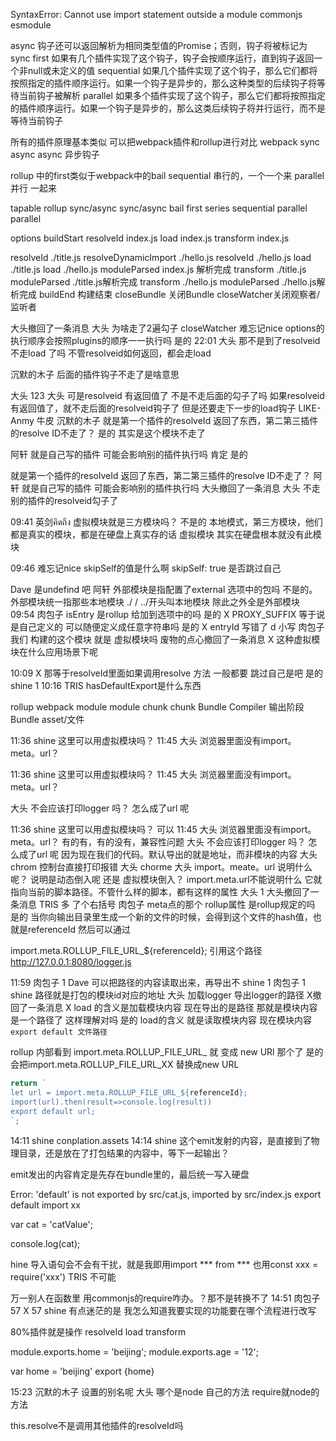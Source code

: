 SyntaxError: Cannot use import statement outside a module
commonjs
esmodule


async 钩子还可以返回解析为相同类型值的Promise；否则，钩子将被标记为sync
first 如果有几个插件实现了这个钩子，钩子会按顺序运行，直到钩子返回一个非null或未定义的值
sequential 如果几个插件实现了这个钩子，那么它们都将按照指定的插件顺序运行。如果一个钩子是异步的，那么这种类型的后续钩子将等待当前钩子被解析
parallel 如果多个插件实现了这个钩子，那么它们都将按照指定的插件顺序运行。如果一个钩子是异步的，那么这类后续钩子将并行运行，而不是等待当前钩子

所有的插件原理基本类似
可以把webpack插件和rollup进行对比
webpack  sync async 
async 异步钩子

rollup 中的first类似于webpack中的bail
sequential 串行的，一个一个来
parallel 并行 一起来

tapable  rollup 
sync/async sync/async
bail     first
series sequential
parallel parallel




options
buildStart
resolveId index.js
load index.js
transform index.js

resolveId ./title.js
resolveDynamicImport ./hello.js
resolveId ./hello.js
load ./title.js
load ./hello.js
moduleParsed index.js 解析完成
transform ./title.js
moduleParsed ./title.js解析完成
transform ./hello.js
moduleParsed ./hello.js解析完成
buildEnd 构建结束 
closeBundle 关闭Bundle
closeWatcher关闭观察者/监听者



大头撤回了一条消息
大头
为啥走了2遍勾子 closeWatcher 
难忘记nice
options的执行顺序会按照plugins的顺序一一执行吗 是的
22:01
大头
那不是到了resolveid 不走load 了吗 
不管resolveid如何返回，都会走load

沉默的木子
后面的插件钩子不走了是啥意思 

 
大头
123 
大头
可是resolveid 有返回值了 不是不走后面的勾子了吗 
如果resolveid 有返回值了，就不走后面的resolveid钩子了
但是还要走下一步的load钩子
LIKE-Anmy
牛皮 
沉默的木子
就是第一个插件的resolveId 返回了东西，第二第三插件的resolve ID不走了？ 是的
其实是这个模块不走了

阿轩
就是自己写的插件 可能会影响别的插件执行吗 肯定 是的



就是第一个插件的resolveId 返回了东西，第二第三插件的resolve ID不走了？ 
阿轩
就是自己写的插件 可能会影响别的插件执行吗 
大头撤回了一条消息
大头
不走别的插件的resolveid勾子了 



09:41
英剑คิดถึง
虚拟模块就是三方模块吗？ 
不是的
本地模式，第三方模块，他们都是真实的模块，都是在硬盘上真实存的话
虚拟模块 其实在硬盘根本就没有此模块




09:46
难忘记nice
skipSelf的值是什么啊 
skipSelf: true 是否跳过自己

Dave
是undefind 吧 
阿轩
外部模块是指配置了external 选项中的包吗 
不是的。外部模块统一指那些本地模块
./
/
../开头叫本地模块
除此之外全是外部模块
09:54
肉包子
isEntry 是rollup 给加到选项中的吗 是的
X
PROXY_SUFFIX 等于说是自己定义的 可以随便定义成任意字符串吗 是的
X
entryId 写错了 d 小写 
肉包子
我们 构建的这个模块 就是 虚拟模块吗 
废物的点心撤回了一条消息
X
这种虚拟模块在什么应用场景下呢 


10:09
X
那等于resolveId里面如果调用resolve 方法 一般都要 跳过自己是吧 是的
shine
1 
10:16
TRIS
hasDefaultExport是什么东西 


rollup  webpack
module   module
chunk     chunk
Bundle   Compiler
输出阶段
Bundle   asset/文件



11:36
shine
这里可以用虚拟模块吗？ 
11:45
大头
浏览器里面没有import。meta。url？ 

11:36
shine
这里可以用虚拟模块吗？ 
11:45
大头
浏览器里面没有import。meta。url？ 


大头
不会应该打印logger 吗？ 怎么成了url 呢 




11:36
shine
这里可以用虚拟模块吗？ 可以
11:45
大头
浏览器里面没有import。meta。url？ 有的有，有的没有，兼容性问题
大头
不会应该打印logger 吗？ 怎么成了url 呢 因为现在我们的代码。默认导出的就是地址，而非模块的内容
大头
chrom  控制台直接打印报错 
大头
chorme 
大头
import。meate。url 说明什么呢？ 说明是动态倒入呢 还是 虚拟模块倒入？ 
import.meta.url不能说明什么
它就指向当前的脚本路径。不管什么样的脚本，都有这样的属性
大头
1 
大头撤回了一条消息
TRIS
多 了个右括号 
肉包子
meta点的那个 rollup属性 是rollup规定的吗 
是的
当你向输出目录里生成一个新的文件的时候，会得到这个文件的hash值，也就是referenceId
然后可以通过

import.meta.ROLLUP_FILE_URL_${referenceId};
引用这个路径 
http://127.0.0.1:8080/logger.js



11:59
肉包子
1 
Dave
可以把路径的内容读取出来，再导出不 
shine
1 
肉包子
1 
shine
路径就是打包的模块id对应的地址 
大头
加载logger  导出logger的路径 
X撤回了一条消息
X
 load 的含义是加载模块内容 现在导出的是路径 那就是模块内容是一个路径了 这样理解对吗 
 是的
 load的含义 就是读取模块内容
 现在模块内容 `export default 文件路径`

rollup 内部看到 import.meta.ROLLUP_FILE_URL_ 就 变成 new URl 那个了 
是的
会把import.meta.ROLLUP_FILE_URL_XX 替换成new URL

```js
return `
let url = import.meta.ROLLUP_FILE_URL_${referenceId};
import(url).then(result=>console.log(result))
export default url;
`;
```



14:11
shine
conplation.assets 
14:14
shine
这个emit发射的内容，是直接到了物理目录，还是放在了打包结果的内容中，等下一起输出？ 

emit发出的内容肯定是先存在bundle里的，最后统一写入硬盘

Error: 'default' is not exported by src/cat.js, imported by src/index.js
export default 
import xx


var cat = 'catValue';

console.log(cat);

hine
导入语句会不会有干扰，就是我即用import *** from *** 
也用const xxx = require('xxx') 
TRIS
不可能 




万一别人在函数里 用commonjs的require咋办。？那不是转换不了 
14:51
肉包子
57 
X
57 
shine
有点迷茫的是  我怎么知道我要实现的功能要在哪个流程进行改写  

80%插件就是操作 resolveId load transform

module.exports.home = 'beijing';
module.exports.age = '12';

var home = 'beijing'
export {home}


15:23
沉默的木子
设置的别名呢 
大头
哪个是node 自己的方法 
require就node的方法



this.resolve不是调用其他插件的resolveId吗 